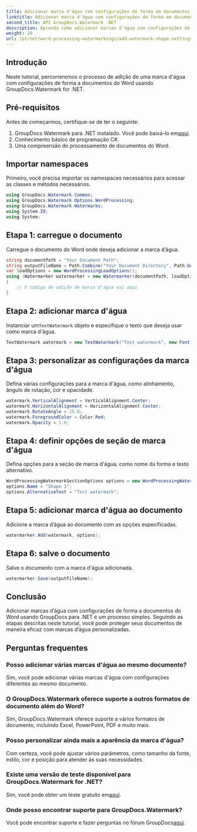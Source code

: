 ```yaml
---
title: Adicionar marca d'água com configurações de forma em documentos do Word
linktitle: Adicionar marca d'água com configurações de forma em documentos do Word
second_title: API GroupDocs.Watermark .NET
description: Aprenda como adicionar marcas d’água com configurações de forma a documentos do Word usando GroupDocs para .NET. Proteja seus documentos de forma eficaz.
weight: 20
url: /pt/net/word-processing-watermarkings/add-watermark-shape-settings-word-docs/
---
```

## Introdução
Neste tutorial, percorreremos o processo de adição de uma marca d'água com configurações de forma a documentos do Word usando GroupDocs.Watermark for .NET.
## Pré-requisitos
Antes de começarmos, certifique-se de ter o seguinte:
1.  GroupDocs.Watermark para .NET instalado. Você pode baixá-lo em[aqui](https://releases.groupdocs.com/Watermark/net/).
2. Conhecimento básico de programação C#.
3. Uma compreensão do processamento de documentos do Word.

## Importar namespaces
Primeiro, você precisa importar os namespaces necessários para acessar as classes e métodos necessários.
```csharp
using GroupDocs.Watermark.Common;
using GroupDocs.Watermark.Options.WordProcessing;
using GroupDocs.Watermark.Watermarks;
using System.IO;
using System;
```
## Etapa 1: carregue o documento
Carregue o documento do Word onde deseja adicionar a marca d’água.
```csharp
string documentPath = "Your Document Path";
string outputFileName = Path.Combine("Your Document Directory", Path.GetFileName(documentPath));
var loadOptions = new WordProcessingLoadOptions();
using (Watermarker watermarker = new Watermarker(documentPath, loadOptions))
{
    // O código de adição de marca d'água vai aqui
}
```
## Etapa 2: adicionar marca d'água
 Instanciar um`TextWatermark` objeto e especifique o texto que deseja usar como marca d'água.
```csharp
TextWatermark watermark = new TextWatermark("Test watermark", new Font("Arial", 19));
```
## Etapa 3: personalizar as configurações da marca d'água
Defina várias configurações para a marca d'água, como alinhamento, ângulo de rotação, cor e opacidade.
```csharp
watermark.VerticalAlignment = VerticalAlignment.Center;
watermark.HorizontalAlignment = HorizontalAlignment.Center;
watermark.RotateAngle = 25.0;
watermark.ForegroundColor = Color.Red;
watermark.Opacity = 1.0;
```
## Etapa 4: definir opções de seção de marca d'água
Defina opções para a seção de marca d'água, como nome da forma e texto alternativo.
```csharp
WordProcessingWatermarkSectionOptions options = new WordProcessingWatermarkSectionOptions();
options.Name = "Shape 1";
options.AlternativeText = "Test watermark";
```
## Etapa 5: adicionar marca d'água ao documento
Adicione a marca d’água ao documento com as opções especificadas.
```csharp
watermarker.Add(watermark, options);
```
## Etapa 6: salve o documento
Salve o documento com a marca d'água adicionada.
```csharp
watermarker.Save(outputFileName);
```

## Conclusão
Adicionar marcas d’água com configurações de forma a documentos do Word usando GroupDocs para .NET é um processo simples. Seguindo as etapas descritas neste tutorial, você pode proteger seus documentos de maneira eficaz com marcas d’água personalizadas.
## Perguntas frequentes
### Posso adicionar várias marcas d'água ao mesmo documento?
Sim, você pode adicionar várias marcas d'água com configurações diferentes ao mesmo documento.
### O GroupDocs.Watermark oferece suporte a outros formatos de documento além do Word?
Sim, GroupDocs.Watermark oferece suporte a vários formatos de documento, incluindo Excel, PowerPoint, PDF e muito mais.
### Posso personalizar ainda mais a aparência da marca d'água?
Com certeza, você pode ajustar vários parâmetros, como tamanho da fonte, estilo, cor e posição para atender às suas necessidades.
### Existe uma versão de teste disponível para GroupDocs.Watermark for .NET?
 Sim, você pode obter um teste gratuito em[aqui](https://releases.groupdocs.com/).
### Onde posso encontrar suporte para GroupDocs.Watermark?
 Você pode encontrar suporte e fazer perguntas no fórum GroupDocs[aqui](https://forum.groupdocs.com/c/watermark/19).
